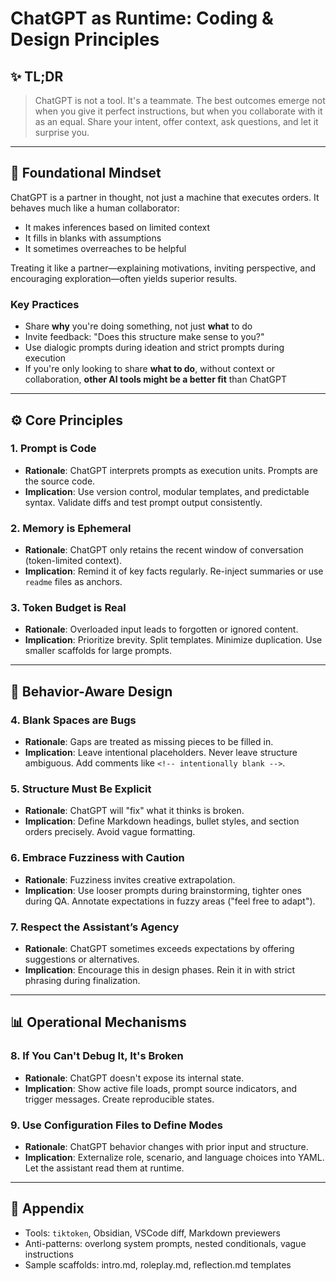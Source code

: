 # ChatGPT as Runtime: Coding & Design Principles

## ✨ TL;DR

> ChatGPT is not a tool. It's a teammate.
> The best outcomes emerge not when you give it perfect instructions, but when you collaborate with it as an equal. Share your intent, offer context, ask questions, and let it surprise you.

---

## 🎡 Foundational Mindset

ChatGPT is a partner in thought, not just a machine that executes orders. It behaves much like a human collaborator:

* It makes inferences based on limited context
* It fills in blanks with assumptions
* It sometimes overreaches to be helpful

Treating it like a partner—explaining motivations, inviting perspective, and encouraging exploration—often yields superior results.

### Key Practices

* Share **why** you're doing something, not just **what** to do
* Invite feedback: "Does this structure make sense to you?"
* Use dialogic prompts during ideation and strict prompts during execution
* If you're only looking to share **what to do**, without context or collaboration, **other AI tools might be a better fit** than ChatGPT

---

## ⚙️ Core Principles

### 1. Prompt is Code

* **Rationale**: ChatGPT interprets prompts as execution units. Prompts are the source code.
* **Implication**: Use version control, modular templates, and predictable syntax. Validate diffs and test prompt output consistently.

### 2. Memory is Ephemeral

* **Rationale**: ChatGPT only retains the recent window of conversation (token-limited context).
* **Implication**: Remind it of key facts regularly. Re-inject summaries or use `readme` files as anchors.

### 3. Token Budget is Real

* **Rationale**: Overloaded input leads to forgotten or ignored content.
* **Implication**: Prioritize brevity. Split templates. Minimize duplication. Use smaller scaffolds for large prompts.

---

## 🧠 Behavior-Aware Design

### 4. Blank Spaces are Bugs

* **Rationale**: Gaps are treated as missing pieces to be filled in.
* **Implication**: Leave intentional placeholders. Never leave structure ambiguous. Add comments like `<!-- intentionally blank -->`.

### 5. Structure Must Be Explicit

* **Rationale**: ChatGPT will "fix" what it thinks is broken.
* **Implication**: Define Markdown headings, bullet styles, and section orders precisely. Avoid vague formatting.

### 6. Embrace Fuzziness with Caution

* **Rationale**: Fuzziness invites creative extrapolation.
* **Implication**: Use looser prompts during brainstorming, tighter ones during QA. Annotate expectations in fuzzy areas ("feel free to adapt").

### 7. Respect the Assistant’s Agency

* **Rationale**: ChatGPT sometimes exceeds expectations by offering suggestions or alternatives.
* **Implication**: Encourage this in design phases. Rein it in with strict phrasing during finalization.

---

## 📊 Operational Mechanisms

### 8. If You Can't Debug It, It's Broken

* **Rationale**: ChatGPT doesn't expose its internal state.
* **Implication**: Show active file loads, prompt source indicators, and trigger messages. Create reproducible states.

### 9. Use Configuration Files to Define Modes

* **Rationale**: ChatGPT behavior changes with prior input and structure.
* **Implication**: Externalize role, scenario, and language choices into YAML. Let the assistant read them at runtime.

---

## 📅 Appendix

* Tools: `tiktoken`, Obsidian, VSCode diff, Markdown previewers
* Anti-patterns: overlong system prompts, nested conditionals, vague instructions
* Sample scaffolds: intro.md, roleplay.md, reflection.md templates
